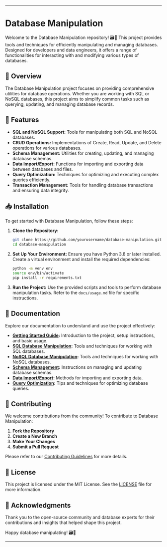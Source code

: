  

---

# Database Manipulation

Welcome to the Database Manipulation repository! 🗃️🔧 This project provides tools and techniques for efficiently manipulating and managing databases. Designed for developers and data engineers, it offers a range of functionalities for interacting with and modifying various types of databases.

## 📜 Overview

The Database Manipulation project focuses on providing comprehensive utilities for database operations. Whether you are working with SQL or NoSQL databases, this project aims to simplify common tasks such as querying, updating, and managing database records.

## 🚀 Features

- **SQL and NoSQL Support:** Tools for manipulating both SQL and NoSQL databases.
- **CRUD Operations:** Implementations of Create, Read, Update, and Delete operations for various databases.
- **Schema Management:** Utilities for creating, updating, and managing database schemas.
- **Data Import/Export:** Functions for importing and exporting data between databases and files.
- **Query Optimization:** Techniques for optimizing and executing complex queries efficiently.
- **Transaction Management:** Tools for handling database transactions and ensuring data integrity.

## 📥 Installation

To get started with Database Manipulation, follow these steps:

1. **Clone the Repository:**
   ```bash
   git clone https://github.com/yourusername/database-manipulation.git
   cd database-manipulation
   ```

2. **Set Up Your Environment:**
   Ensure you have Python 3.8 or later installed. Create a virtual environment and install the required dependencies:
   ```bash
   python -m venv env
   source env/bin/activate
   pip install -r requirements.txt
   ```

3. **Run the Project:**
   Use the provided scripts and tools to perform database manipulation tasks. Refer to the `docs/usage.md` file for specific instructions.

## 📖 Documentation

Explore our documentation to understand and use the project effectively:

- **[Getting Started Guide](docs/getting_started.md):** Introduction to the project, setup instructions, and basic usage.
- **[SQL Database Manipulation](docs/sql_database_manipulation.md):** Tools and techniques for working with SQL databases.
- **[NoSQL Database Manipulation](docs/nosql_database_manipulation.md):** Tools and techniques for working with NoSQL databases.
- **[Schema Management](docs/schema_management.md):** Instructions on managing and updating database schemas.
- **[Data Import/Export](docs/data_import_export.md):** Methods for importing and exporting data.
- **[Query Optimization](docs/query_optimization.md):** Tips and techniques for optimizing database queries.

## 🤝 Contributing

We welcome contributions from the community! To contribute to Database Manipulation:

1. **Fork the Repository**
2. **Create a New Branch**
3. **Make Your Changes**
4. **Submit a Pull Request**

Please refer to our [Contributing Guidelines](CONTRIBUTING.md) for more details.

## 📝 License

This project is licensed under the MIT License. See the [LICENSE](LICENSE) file for more information.

## 🌟 Acknowledgments

Thank you to the open-source community and database experts for their contributions and insights that helped shape this project.

Happy database manipulating! 🗃️🔧

---
 
